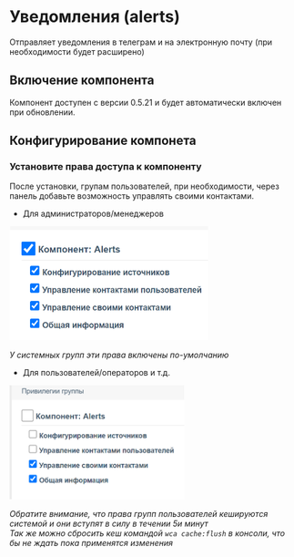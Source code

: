 # Уведомления (alerts)
Отправляет уведомления в телеграм и на электронную почту (при необходимости будет расширено) 

## Включение компонента   
Компонент доступен с версии 0.5.21 и будет автоматически включен при обновлении.


## Конфигурирование компонета 
### Установите права доступа к компоненту
После установки, групам пользователей, при необходимости, через панель добавьте возможность управлять своими контактами. 
* Для администраторов/менеджеров     
<img height="200" src="../res/alerts_permissions_admin.png"/>

*У системных групп эти права включены по-умолчанию*

* Для пользователей/операторов и т.д.        
<img height="200" src="../res/alerts_permissions_user.png"/>


*Обратите внимание, что права групп пользователей кешируются системой и они вступят в силу в течении 5и минут*    
*Так же можно сбросить кеш командой `wca cache:flush` в консоли, что бы не ждать пока применятся изменения*   

